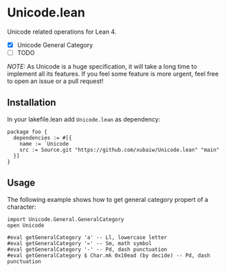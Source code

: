 # Unicode.lean

Unicode related operations for Lean 4.

- [x] Unicode General Category
- [ ] TODO

*NOTE:* As Unicode is a huge specification, it will take a long time to implement all its features. If you feel some feature is more urgent, feel free to open an issue or a pull request!

## Installation

In your lakefile.lean add `Unicode.lean` as dependency:

```lean
package foo {
  dependencies := #[{
    name := `Unicode
    src := Source.git "https://github.com/xubaiw/Unicode.lean" "main" 
  }]
}
```

## Usage

The following example shows how to get general category propert of a character:

```lean
import Unicode.General.GeneralCategory
open Unicode

#eval getGeneralCategory 'a' -- Ll, lowercase letter
#eval getGeneralCategory '←' -- Sm, math symbol
#eval getGeneralCategory '-' -- Pd, dash punctuation
#eval getGeneralCategory $ Char.mk 0x10ead (by decide) -- Pd, dash punctuation
```